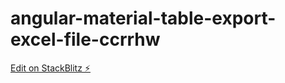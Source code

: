 # angular-material-table-export-excel-file-ccrrhw

[Edit on StackBlitz ⚡️](https://stackblitz.com/edit/angular-material-table-export-excel-file-ccrrhw)